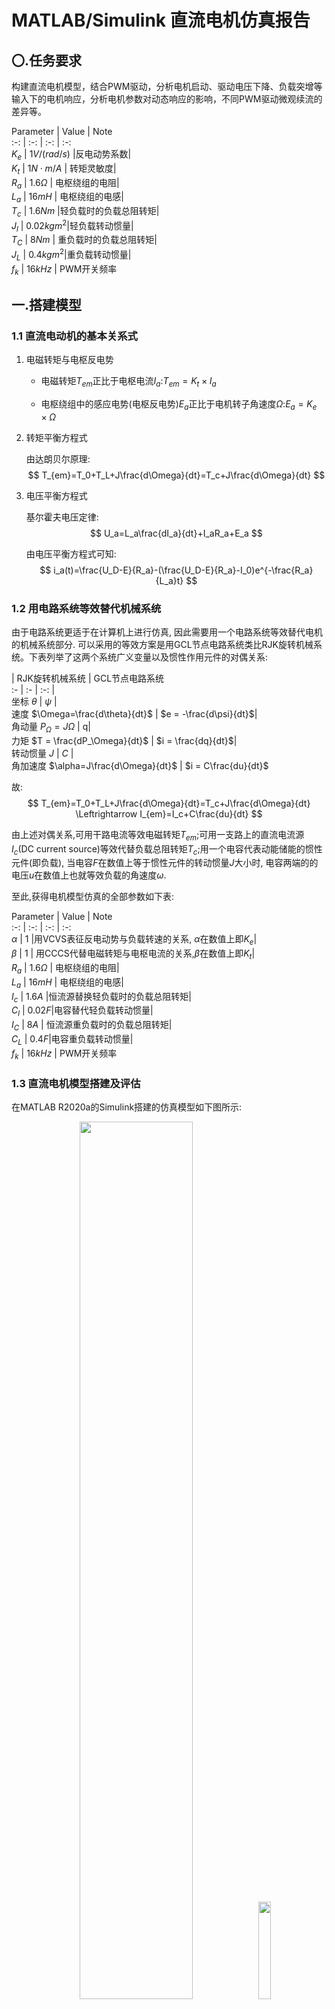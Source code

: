 # MATLAB/Simulink 直流电机仿真报告  

## 〇.任务要求  

构建直流电机模型，结合PWM驱动，分析电机启动、驱动电压下降、负载突增等输入下的电机响应，分析电机参数对动态响应的影响，不同PWM驱动微观续流的差异等。  

Parameter | Value | Note  
:-: | :-: | :-: | :-:  
$K_e$ | $1V/(rad/s)$ |反电动势系数|  
$K_t$ | $1N\cdot m/A$ | 转矩灵敏度|  
$R_a$ | $1.6\Omega$ | 电枢绕组的电阻|  
$L_a$ | $16mH$ | 电枢绕组的电感|    
$T_c$ | $1.6Nm$ |轻负载时的负载总阻转矩|  
$J_l$ | $0.02kgm^2$|轻负载转动惯量|  
$T_C$ | $8Nm$ | 重负载时的负载总阻转矩|  
$J_L$ | $0.4kgm^2$|重负载转动惯量|  
$f_k$ | $16kHz$ | PWM开关频率  

## 一.搭建模型  

### 1.1 直流电动机的基本关系式  

1. 电磁转矩与电枢反电势  
    + 电磁转矩$T_{em}$正比于电枢电流$I_a$:$T_{em}=K_t\times I_a$  


    + 电枢绕组中的感应电势(电枢反电势)$E_a$正比于电机转子角速度$\Omega$:$E_a=K_e\times \Omega$  

2. 转矩平衡方程式  

    由达朗贝尔原理:  
    $$  
    T_{em}=T_0+T_L+J\frac{d\Omega}{dt}=T_c+J\frac{d\Omega}{dt}  
    $$  

3. 电压平衡方程式  

    基尔霍夫电压定律:  
    $$  
    U_a=L_a\frac{dI_a}{dt}+I_aR_a+E_a  
    $$

    由电压平衡方程式可知:
    $$
    i_a(t)=\frac{U_D-E}{R_a}-(\frac{U_D-E}{R_a}-I_0)e^{-\frac{R_a}{L_a}t}
    $$

### 1.2 用电路系统等效替代机械系统  

由于电路系统更适于在计算机上进行仿真, 因此需要用一个电路系统等效替代电机的机械系统部分. 可以采用的等效方案是用GCL节点电路系统类比RJK旋转机械系统。下表列举了这两个系统广义变量以及惯性作用元件的对偶关系:  

|  RJK旋转机械系统 | GCL节点电路系统  
:- | :- | :-: |  
坐标  $\theta$ | $\psi$ |  
速度  $\Omega=\frac{d\theta}{dt}$ | $e = -\frac{d\psi}{dt}$|  
角动量  $P_\Omega=J\Omega$ | q|  
力矩  $T = \frac{dP_\Omega}{dt}$ | $i = \frac{dq}{dt}$|  
转动惯量  $J$ | $C$ |  
角加速度  $\alpha=J\frac{d\Omega}{dt}$ | $i = C\frac{du}{dt}$ 

故:
$$
T_{em}=T_0+T_L+J\frac{d\Omega}{dt}=T_c+J\frac{d\Omega}{dt} \Leftrightarrow I_{em}=I_c+C\frac{du}{dt}
$$

由上述对偶关系,可用干路电流等效电磁转矩$T_{em}$;可用一支路上的直流电流源$I_c$(DC current source)等效代替负载总阻转矩$T_c$;用一个电容代表动能储能的惯性元件(即负载), 当电容$F$在数值上等于惯性元件的转动惯量$J$大小时, 电容两端的的电压$u$在数值上也就等效负载的角速度$\omega$.

至此,获得电机模型仿真的全部参数如下表:

Parameter | Value | Note  
:-: | :-: | :-: | :-:  
$\alpha$ | $1$ |用VCVS表征反电动势与负载转速的关系, $\alpha$在数值上即$K_e$|  
$\beta$ | $1$ | 用CCCS代替电磁转矩与电枢电流的关系,$\beta$在数值上即$K_t$|  
$R_a$ | $1.6\Omega$ | 电枢绕组的电阻|  
$L_a$ | $16mH$ | 电枢绕组的电感|    
$I_c$ | $1.6A$ |恒流源替换轻负载时的负载总阻转矩|  
$C_l$ | $0.02F$|电容替代轻负载转动惯量|  
$I_C$ | $8A$ | 恒流源重负载时的负载总阻转矩|  
$C_L$ | $0.4F$|电容重负载转动惯量|  
$f_k$ | $16kHz$ | PWM开关频率 

### 1.3 直流电机模型搭建及评估

在MATLAB R2020a的Simulink搭建的仿真模型如下图所示:

<center>
<img style="border-radius: 0.3125em;" 
src="https://gitee.com/yehanqiao/Markdown/raw/master/IMG/自动控制实践/电机simulink模型.png" width = "60%" alt=""/>
<img style="border-radius: 0.3125em;" 
src="https://gitee.com/yehanqiao/Markdown/raw/master/IMG/自动控制实践/电机simulink模型封装.png" width = "20%" alt=""/>
<br>
<div style="color:orange; border-bottom: 1px solid #d9d9d9;
display: inline-block;
color: #999;
padding: 2px;">
    左图为搭建的模型, 右图为封装外观
</div>
</center>

下面采用系统辨识的方法验证仿真模型是否正确:

+ 理论值计算:

    电动机的机电时间常数:
    $$\tau_m=\frac{R_aJ}{K_eK_t}=0.032s$$
    电动机的电磁时间常数:
    $$
    \tau_e=\frac{L_a}{R_a}=0.01s
    $$

    以角速度$\Omega$为输出量, 令干扰力矩$T_c=0$, 则理论上直流电机的传递函数可以写为:
    $$
    \frac{\Omega(s)}{U_a(s)}=\frac{1/K_e}{\tau_e\tau_ms^2+\tau_ms+1}=\frac{1}{0.0003s^2+0.032s+1}
    $$

+ 系统辨识:

    输入M序列对仿真系统进行系统辨识,辨识结果为:
    $$
    \frac{\Omega(s)}{U_a(s)}=\frac{4939}{s^2+157.5s+4937}=\frac{1}{0.0002s^2+0.032s+1}
    $$

由于$\tau_e$较小, 认为$1/{\tau_e}$超过了控制系统的通频带。故$s^2$可以忽略,并且此时认为系统辨识结果与理论近似,搭建的模型符合理论模型.

### 1.4 PWM放大器输出级模型搭建

+ 绝缘栅双极型晶体管IGBT

    直接采用压控开关就能搭建出一个理想的IGBT模型:

<center>
<img style="border-radius: 0.3125em;" 
src="https://gitee.com/yehanqiao/Markdown/raw/master/IMG/自动控制实践/IGBT模型.png" width = "60%" alt=""/>
<img style="border-radius: 0.3125em;" 
src="https://gitee.com/yehanqiao/Markdown/raw/master/IMG/自动控制实践/IGBT封装.png" width = "20%" alt=""/>
<br>
<div style="color:orange; border-bottom: 1px solid #d9d9d9;
display: inline-block;
color: #999;
padding: 2px;">
    左图为搭建的模型, 右图为封装外观
</div>
</center>

+ 控制信号发生器

    由于双极性PWM驱动中需要输入两个反相位的方波, 根据需要搭建了如下的控制信号发生器,两个输出端分别输出两个互为反相位的方波信号:

<center>
<img style="border-radius: 0.3125em;" 
src="https://gitee.com/yehanqiao/Markdown/raw/master/IMG/自动控制实践/ControlSignal.png" width = "60%" alt=""/>
<img style="border-radius: 0.3125em;" 
src="https://gitee.com/yehanqiao/Markdown/raw/master/IMG/自动控制实践/ControlSignal封装.png" width = "30%" alt=""/>
<br>
<div style="color:orange; border-bottom: 1px solid #d9d9d9;
display: inline-block;
color: #999;
padding: 2px;">
    左图为搭建的模型, 右图为封装外观
</div>
</center>

+ H形桥式电路

    H形桥式电路是典型的脉宽调制型功率放大器的输出级, 电路由四个绝缘栅型双极型晶体管和四个续流二极管组成.

<center>
<img style="border-radius: 0.3125em;" 
src="https://gitee.com/yehanqiao/Markdown/raw/master/IMG/自动控制实践/H桥.png" width = "70%" alt=""/>
<br>
</center>

## 二.双极性输出PWM驱动分析电机特性

<center>
<img style="border-radius: 0.3125em;" 
src="https://gitee.com/yehanqiao/Markdown/raw/master/IMG/自动控制实践/双极性PWM输出.png" width = "70%" alt=""/>
<br>
<div style="color:orange; border-bottom: 1px solid #d9d9d9;
display: inline-block;
color: #999;
padding: 2px;">
    模型组合实现双极型PWM驱动
</div>
</center>

### 2.1 电机启动

设定电机轻负载启动,驱动电压$U_D=48V$, PWM占空系数$\gamma=75\%$,可以获得如下的仿真曲线

<center>
<img style="border-radius: 0.3125em;" 
src="https://gitee.com/yehanqiao/Markdown/raw/master/IMG/自动控制实践/双极型启动分析.png" width = "100%" alt=""/>
<br>
<div style="color:orange; border-bottom: 1px solid #d9d9d9;
display: inline-block;
color: #999;
padding: 2px;">
    左图为电枢电流;右图为电机转速
</div>
</center>

由电枢电流曲线发现,在电机启动后的$0.025s$之内,将达到一个远高于额定电流的启动电流.具体的产生原因是,电动机在通电的瞬间,转子还是静止不动的$\Omega=0\Rightarrow E=0$,由电压平衡方程式可知,电枢电流近似指数上升趋势.但是在电流上升过程中,电机的输出转矩也在不断增加,转子的角速度$\Omega\uparrow$,导致$E\uparrow$,所以电流不可能一直增大,而是达到一个峰值后恢复至静态工作值.

由此可知,对于一般的直流电机,不可以加额定电压直接启动,也不能频繁换向,否则将可能使电动机的绕组过热,损坏设备.

电动机在启动过程中,电枢电流由电机参数$R_a, L_a$, 负载以及驱动电压等共同决定. 通常要求启动电流$I_s \geq (2\sim2.5)I_N$,故常用的启动方法是电枢回路串联电阻启动或降低电枢电压启动.

### 2.2 驱动电压下降

启动完成后,可按照直流电动机静态特性进行分析.在电枢控制(磁通不变)情况下,电机的调节特性是指当输出转矩为一参变量时,转速$\Omega$与电枢电压$U_a$的关系:
$$
\Omega = \frac{U_a-\frac{T_{const}}{K_t}R_a}{K_e}
$$

又因为直流电机可以将所有高频交流分量完全衰减, 故模型中搭建的脉冲宽度调制型放大器在直流电动机的控制系统中可以等效为一个电压放大器,等效为放大系数为$K$的比例环节.此时,起作用的信号是缓变的直流分量$U_{av}=\rho U_D$, 在双极性输出的情况下$\rho = 2\gamma-1$.

理论上,当电机轻负载运行,驱动电压$U_D=48V$, PWM占空系数$\gamma=75\%$时,有:
$$
U_{av}=\rho U_D = (2\gamma-1)U_D=24V \\
\Omega = \frac{U_{av}-\frac{T_{const}}{K_t}R_a}{K_e}=21.44rad/s \\
E = K_e\Omega = 21.44V < U_{av} \\
$$
从仿真运行曲线测量也可得$\Omega_m=21.41rad/s$,与理论值近似.在电磁转矩平均值和负载转矩相平衡(准稳定状态)时,电枢电流仅仅取决于电磁转矩(输出转矩),这是由于电机本身的频率特性.故无论占空系数为多少,准稳态时,电枢电流的平均值$I_{av}$恒等于$T_{em}/K_t=T_c/K_t=1.6A$,仿真出来的电枢变化曲线也能够反映PWM放大器的这一特性.

在$t=0.8s$时刻将驱动电压由$48V$突降至$28V$, 并在$t=1.6s$时刻由$28V$突降至$5.12V$,得到如下的仿真结果:

<center>
<img style="border-radius: 0.3125em;" 
src="https://gitee.com/yehanqiao/Markdown/raw/master/IMG/自动控制实践/驱动电压突降.png" width = "100%" alt=""/>
<br>
<div style="color:orange; border-bottom: 1px solid #d9d9d9;
display: inline-block;
color: #999;
padding: 2px;">
    左图为电枢电流;右图为电机转速
</div>
</center>

1. 动态过程:驱动电压$U_D$突降,由于$E$不能够突变,$\Delta(U_D-E)$随之突降. $I_a$会迅速下降,同时$T_{em}\downarrow$, $T_{em}<T_c\Rightarrow \frac{d\Omega}{dt}<0$, 故$\Omega\downarrow, E\downarrow$. 当$I_a$下降至某一峰值,$\Delta(U_D-E)$开始增大, $I_a\uparrow, T_{em}\uparrow$直到$T_{em}=T_c$, 电机恢复准稳态运行.

2. 稳态过程:恢复稳态后依旧由电机调节特性方程有:
    $U_D(V)$ | $U_{av}=(2\gamma-1)U_D$ | $\Omega(rad/s)$(括号内为测量值)  
    :-: | :-: | :-: | :-:  
    $28$ | $14V$ | $11.44(11.41)$|
    $5.12$ | $2.56V$ | $0(0.03)$ |

    其中$5.12V$即启动电压/死区电压$U_s$. 这是由于阻转矩不为零造成的.

### 2.2 负载突增

设定电机轻负载启动,驱动电压$U_D=48V$, PWM占空系数$\gamma=75\%$. 在$t=0.8s$时刻将轻负载置换为重负载, 在$t=5.8s$时刻将重负载的总负载阻转矩提高至$15Nm$,得到如下的仿真曲线:

<center>
<img style="border-radius: 0.3125em;" 
src="https://gitee.com/yehanqiao/Markdown/raw/master/IMG/自动控制实践/负载突增.png" width = "100%" alt=""/>
<br>
<div style="color:orange; border-bottom: 1px solid #d9d9d9;
display: inline-block;
color: #999;
padding: 2px;">
    左图为电枢电流;右图为电机转速
</div>
</center>

1. 动态过程:
   
   值得注意的是, 在$t=0.8s$时刻电枢电流以及转速均发生了突变,有悖基本的电路和机械原理.这其实是由于仿真过程中,以切换电容来代替更换负载,新的电容没有携带任何电荷,两端电压为零且不可突变,这便是图中电流从$1.6A$突变为$0A$, 转速从$23(rad/s)$突变为$0$的原因.即实际过程中,更换负载也是必须先将原来的取下(取下的过程就可以看成转速突变为$0$),刚装上的新的负载转速也必定是从零开始的.

   同时,在$t=5.8s$时刻只增大了阻力矩,没有改变系统的转动惯量, 电流就不会发生突变了.转速下降和电流的增大原因是: 阻力矩$T_c\uparrow \Rightarrow T_{em}<T_c \Rightarrow \Omega\downarrow \Rightarrow E\downarrow \Rightarrow I_a\uparrow$

2. 稳态过程:恢复稳态后依旧由电机调节特性方程有:
    $T_c(Nm)$ | $\Omega(rad/s)$(括号内为测量值)  
    :-: | :-:  
    $1.6$ | $1$ |
    $8$ | $11.20(11.18)$ |
    $15$ | $0(-0.02)$ |

    其中$15Nm$即堵转力矩$T_s$. 

### 2.3 电机参数对动态响应的影响

由于电机可以看作为两个惯性环节的串联, 分析电机参数对动态响应的影响,只需要考虑参数是如何影响这两个惯性环节的时间常数即可.

1. 机电时间常数

        也叫机械时间常数, 是电动机从启动到转速达到空载转速的63.2%时所经历的时间。

    机电时间常数$\tau_m$是决定电动机的惯性和过渡过程时间(响应速度)的主要数据.表达式:
    $$
    \tau_m = \frac{R_aJ}{K_eK_t}=Jtan\beta = \frac{J\omega_0}{T_s}
    $$
    其中$\omega_0$为理想空载转速($rad/s$),$T_s$为堵转力矩, $tan\beta$为机械特性斜率的绝对值.

    由表达式可知, 当$R_a$增大, $K_e, K_t$减少时,机电时间常数增大,电机的动态响应过程时间延长.下图是分别当$R_a=1.6\Omega$和$3.2\Omega$时电机的启动过程曲线.

2. 电磁时间常数

        即电路中的时间常数,反映了电流充放电的快慢.在RL串联回路中表示电感的电流减小到原来的1/e需要的时间。

    表达式为:
    $$
    \tau_e=\frac{L_a}{R_a}
    $$
    在实际中,电磁时间常数远远小于机电时间常数,故电磁惯性环节的动态响应过程常常被忽略.从前面电机启动、驱动电压突增、负载突增这些动态过程中,都可以发现,电磁回路中状态的变化,电枢电流都能很快响应;而机电回路中状态的变化,电枢电流的响应都较为缓慢.

    由表达式可知,当$R_a$减小,$L_a$增大时, 电磁时间常数增大,电机的动态响应过程时间延长.下图是当$L_a=0.16H\Omega$时电机的启动过程曲线.


    当$L_a=0.16H\Omega$时电磁时间常数已经和机电时间常数具有可比性,电机不能再看作一个一阶系统,而是一个二阶系统,并且由响应曲线发现直流电机成为欠阻尼二阶系统.


## 三.三种PWM驱动的微观续流差异

### 3.1 单极性PWM驱动
在电机同侧的一对开关管如$T_1, T_2$的栅极上加相位相反的方波控制电压，使其工作在交替的开关状态。另一侧两个开关管中$T_4$的栅极一直加正电压使其饱和开通, $T_3$的栅极一直加负电压使其关断。这时的输出电压是正的方波电压。

<center>
<img style="border-radius: 0.3125em;" 
src="https://gitee.com/yehanqiao/Markdown/raw/master/IMG/自动控制实践/单极性PWM输出.png" width = "70%" alt=""/>
<br>
<div style="color:orange; border-bottom: 1px solid #d9d9d9;
display: inline-block;
color: #999;
padding: 2px;">
    模型组合实现单极型PWM驱动
</div>
</center>

### 3.2 受限单极性PWM驱动

在桥式电路中只有一个开关管工作在开关状态.

<center>
<img style="border-radius: 0.3125em;" 
src="https://gitee.com/yehanqiao/Markdown/raw/master/IMG/自动控制实践/受限极性PWM输出.png" width = "70%" alt=""/>
<br>
<div style="color:orange; border-bottom: 1px solid #d9d9d9;
display: inline-block;
color: #999;
padding: 2px;">
    模型组合实现受限单极型PWM驱动
</div>
</center>

### 3.3 微观续流差异

1. 波形
    <center>
    <img style="border-radius: 0.3125em;" 
    src="https://gitee.com/yehanqiao/Markdown/raw/master/IMG/自动控制实践/双极性PWM微观.png" width = "70%" alt=""/>
    <img style="border-radius: 0.3125em;" 
    src="https://gitee.com/yehanqiao/Markdown/raw/master/IMG/自动控制实践/单极性PWM微观.png" width = "70%" alt=""/>
    <img style="border-radius: 0.3125em;" 
    src="https://gitee.com/yehanqiao/Markdown/raw/master/IMG/自动控制实践/受限单极性PWM微观.png" width = "70%" alt=""/>
    <br>
    <div style="color:orange; border-bottom: 1px solid #d9d9d9;
    display: inline-block;
    color: #999;
    padding: 2px;">
        从上到下依次为双极性PWM微观电流, 单极性PWM微观电流, 受限单极性PWM微观.
    </div>
    </center>

2. 电流脉动量

    当电路工作在准稳态时,在微观上,电流$i_a$的瞬时值是周期性变化的. 一个周期内电流最大值为$i_{amax}$,最小值为$i_{amin}$,定义电流的脉动量$\Delta I_a$为:
    $$
    \Delta I_a = i_{amax}-i_{amin}
    $$

    假设电流的波形是直线, 可以证明:
    $$
    \Delta I_a=\frac{AI_s\gamma(1-\gamma)}{\tau_e f_k}=\frac{AU_D(1-\rho^2)}{4L_af_k}
    $$
    其中,单极性输出时$A=1$, 双极性输出时$A=2$.

    下面是当驱动电压$U_D=48V$, PWM占空系数$\gamma=75\%$,空载状态下,三种驱动方式的电流脉动量的比较.在双极性输出时的脉动量比单极性输出时的脉动量大。

    驱动方式 | 电流脉动理论值$\Delta I_a$ | 电流脉动测量值$\Delta \dot{I_a}$  
    :-: | :-: | :-: | :-:  
    双极性 | $0.0070A$ | $0.0071A$|
    单极性 | $0.0035A$ | $0.0035A$ |
    受限单极性 |  —— |  $0.0035A$ |

